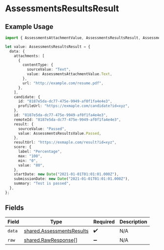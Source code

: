 # AssessmentsResultsResult

## Example Usage

```typescript
import { AssessmentsAttachmentValue, AssessmentsResultsResult, AssessmentsResultsValue } from "@stackone/stackone-client-ts/sdk/models/shared";

let value: AssessmentsResultsResult = {
  data: {
    attachments: [
      {
        contentType: {
          sourceValue: "Text",
          value: AssessmentsAttachmentValue.Text,
        },
        url: "http://example.com/resume.pdf",
      },
    ],
    candidate: {
      id: "8187e5da-dc77-475e-9949-af0f1fa4e4e3",
      profileUrl: "https://exmaple.com/candidate?id=xyz",
    },
    id: "8187e5da-dc77-475e-9949-af0f1fa4e4e3",
    remoteId: "8187e5da-dc77-475e-9949-af0f1fa4e4e3",
    result: {
      sourceValue: "Passed",
      value: AssessmentsResultsValue.Passed,
    },
    resultUrl: "https://exmaple.com/result?id=xyz",
    score: {
      label: "Percentage",
      max: "100",
      min: "0",
      value: "80",
    },
    startDate: new Date("2021-01-01T01:01:01.000Z"),
    submissionDate: new Date("2021-01-01T01:01:01.000Z"),
    summary: "Test is passed",
  },
};
```

## Fields

| Field                                                                         | Type                                                                          | Required                                                                      | Description                                                                   |
| ----------------------------------------------------------------------------- | ----------------------------------------------------------------------------- | ----------------------------------------------------------------------------- | ----------------------------------------------------------------------------- |
| `data`                                                                        | [shared.AssessmentsResults](../../../sdk/models/shared/assessmentsresults.md) | :heavy_check_mark:                                                            | N/A                                                                           |
| `raw`                                                                         | [shared.RawResponse](../../../sdk/models/shared/rawresponse.md)[]             | :heavy_minus_sign:                                                            | N/A                                                                           |
